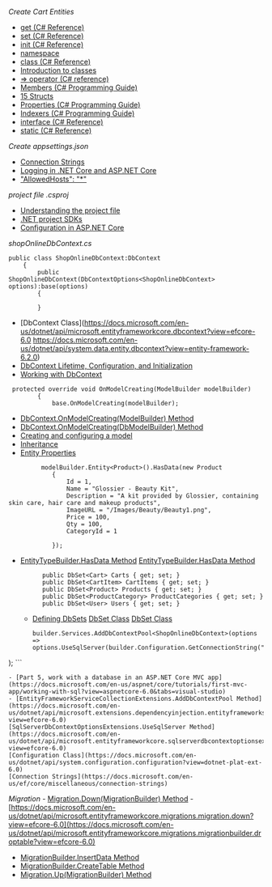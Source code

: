 *Create Cart Entities*
- [get (C# Reference)](https://docs.microsoft.com/en-us/dotnet/csharp/language-reference/keywords/get)
- [set (C# Reference)](https://docs.microsoft.com/en-us/dotnet/csharp/language-reference/keywords/set)
- [init (C# Reference)](https://docs.microsoft.com/en-us/dotnet/csharp/language-reference/keywords/init)
- [namespace](https://docs.microsoft.com/en-us/dotnet/csharp/language-reference/keywords/namespace)
- [class (C# Reference)](https://docs.microsoft.com/en-us/dotnet/csharp/language-reference/keywords/class)
- [Introduction to classes](https://docs.microsoft.com/en-us/dotnet/csharp/fundamentals/types/classes)
- [=> operator (C# reference)](https://docs.microsoft.com/en-us/dotnet/csharp/language-reference/operators/lambda-operator)
- [Members (C# Programming Guide)](https://docs.microsoft.com/en-us/dotnet/csharp/programming-guide/classes-and-structs/members)
- [15 Structs](https://docs.microsoft.com/en-us/dotnet/csharp/language-reference/language-specification/structs)
- [Properties (C# Programming Guide)](https://docs.microsoft.com/en-us/dotnet/csharp/programming-guide/classes-and-structs/properties)
- [Indexers (C# Programming Guide)](https://docs.microsoft.com/en-us/dotnet/csharp/programming-guide/indexers/)
- [interface (C# Reference)](https://docs.microsoft.com/en-us/dotnet/csharp/language-reference/keywords/interface)
- [static (C# Reference)](https://docs.microsoft.com/en-us/dotnet/csharp/language-reference/keywords/static)


*Create appsettings.json*
- [Connection Strings](https://docs.microsoft.com/en-us/ef/core/miscellaneous/connection-strings)
- [Logging in .NET Core and ASP.NET Core](https://docs.microsoft.com/en-us/aspnet/core/fundamentals/logging/?view=aspnetcore-6.0)
- [  "AllowedHosts": "*"](https://docs.microsoft.com/en-us/dotnet/api/microsoft.aspnetcore.hostfiltering.hostfilteringoptions.allowedhosts?view=aspnetcore-6.0)

*project file .csproj*
- [Understanding the project file](https://docs.microsoft.com/en-us/aspnet/web-forms/overview/deployment/web-deployment-in-the-enterprise/understanding-the-project-file)
- [.NET project SDKs](https://docs.microsoft.com/en-us/dotnet/core/project-sdk/overview)
- [Configuration in ASP.NET Core](https://docs.microsoft.com/en-us/aspnet/core/fundamentals/configuration/?view=aspnetcore-6.0)

*shopOnlineDbContext.cs*

```
public class ShopOnlineDbContext:DbContext
    {
        public ShopOnlineDbContext(DbContextOptions<ShopOnlineDbContext> options):base(options)
        {
            
        }
```
- [DbContext Class](https://docs.microsoft.com/en-us/dotnet/api/microsoft.entityframeworkcore.dbcontext?view=efcore-6.0 https://docs.microsoft.com/en-us/dotnet/api/system.data.entity.dbcontext?view=entity-framework-6.2.0)
- [DbContext Lifetime, Configuration, and Initialization](https://docs.microsoft.com/en-us/ef/core/dbcontext-configuration/)
- [Working with DbContext](https://docs.microsoft.com/en-us/ef/ef6/fundamentals/working-with-dbcontext)

```
 protected override void OnModelCreating(ModelBuilder modelBuilder)
        {
            base.OnModelCreating(modelBuilder);
```
- [DbContext.OnModelCreating(ModelBuilder) Method](https://docs.microsoft.com/en-us/dotnet/api/microsoft.entityframeworkcore.dbcontext.onmodelcreating?view=efcore-6.0)
- [DbContext.OnModelCreating(DbModelBuilder) Method](https://docs.microsoft.com/en-us/dotnet/api/system.data.entity.dbcontext.onmodelcreating?view=entity-framework-6.2.0)
- [Creating and configuring a model](https://docs.microsoft.com/en-us/ef/core/modeling/)
- [Inheritance](https://docs.microsoft.com/en-us/ef/core/modeling/inheritance)
- [Entity Properties](https://docs.microsoft.com/en-us/ef/core/modeling/entity-properties?tabs=data-annotations%2Cwithout-nrt)

```
         modelBuilder.Entity<Product>().HasData(new Product
            {
                Id = 1,
                Name = "Glossier - Beauty Kit",
                Description = "A kit provided by Glossier, containing skin care, hair care and makeup products",
                ImageURL = "/Images/Beauty/Beauty1.png",
                Price = 100,
                Qty = 100,
                CategoryId = 1

            });
```

- [EntityTypeBuilder<TEntity>.HasData Method](https://docs.microsoft.com/en-us/dotnet/api/microsoft.entityframeworkcore.metadata.builders.entitytypebuilder-1.hasdata?view=efcore-6.0)
  [EntityTypeBuilder.HasData Method](https://docs.microsoft.com/en-us/dotnet/api/microsoft.entityframeworkcore.metadata.builders.entitytypebuilder.hasdata?view=efcore-6.0)
  
  ```
        public DbSet<Cart> Carts { get; set; }
        public DbSet<CartItem> CartItems { get; set; }
        public DbSet<Product> Products { get; set; }
        public DbSet<ProductCategory> ProductCategories { get; set; }
        public DbSet<User> Users { get; set; }
  ```
  - [Defining DbSets](https://docs.microsoft.com/en-us/ef/ef6/modeling/code-first/dbsets)
  [DbSet Class](https://docs.microsoft.com/en-us/dotnet/api/system.data.entity.dbset?view=entity-framework-6.2.0)
  [DbSet<TEntity> Class](https://docs.microsoft.com/en-us/dotnet/api/system.data.entity.dbset-1?view=entity-framework-6.2.0)
    
    ```
    builder.Services.AddDbContextPool<ShopOnlineDbContext>(options =>
    options.UseSqlServer(builder.Configuration.GetConnectionString("ShopOnlineConnection"))
);
    ```
   
    - [Part 5, work with a database in an ASP.NET Core MVC app](https://docs.microsoft.com/en-us/aspnet/core/tutorials/first-mvc-app/working-with-sql?view=aspnetcore-6.0&tabs=visual-studio)
    - [EntityFrameworkServiceCollectionExtensions.AddDbContextPool Method](https://docs.microsoft.com/en-us/dotnet/api/microsoft.extensions.dependencyinjection.entityframeworkservicecollectionextensions.adddbcontextpool?view=efcore-6.0)
    [SqlServerDbContextOptionsExtensions.UseSqlServer Method](https://docs.microsoft.com/en-us/dotnet/api/microsoft.entityframeworkcore.sqlserverdbcontextoptionsextensions.usesqlserver?view=efcore-6.0)
    [Configuration Class](https://docs.microsoft.com/en-us/dotnet/api/system.configuration.configuration?view=dotnet-plat-ext-6.0)
    [Connection Strings](https://docs.microsoft.com/en-us/ef/core/miscellaneous/connection-strings)
    
*Migration*
    - [Migration.Down(MigrationBuilder) Method](https://docs.microsoft.com/en-us/dotnet/api/microsoft.entityframeworkcore.migrations.migration.down?view=efcore-6.0)
    - [https://docs.microsoft.com/en-us/dotnet/api/microsoft.entityframeworkcore.migrations.migration.down?view=efcore-6.0](https://docs.microsoft.com/en-us/dotnet/api/microsoft.entityframeworkcore.migrations.migrationbuilder.droptable?view=efcore-6.0)
   - [MigrationBuilder.InsertData Method](https://docs.microsoft.com/en-us/dotnet/api/microsoft.entityframeworkcore.migrations.migrationbuilder.insertdata?view=efcore-6.0)
- [MigrationBuilder.CreateTable Method](https://docs.microsoft.com/en-us/dotnet/api/microsoft.entityframeworkcore.migrations.migrationbuilder.createtable?view=efcore-6.0)
- [Migration.Up(MigrationBuilder) Method](https://docs.microsoft.com/en-us/dotnet/api/microsoft.entityframeworkcore.migrations.migration.up?view=efcore-6.0)
    
